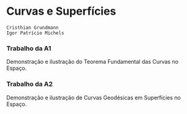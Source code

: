 # Curvas e Superfícies
    Cristhian Grundmann
    Igor Patrício Michels

### Trabalho da A1

Demonstração e ilustração do Teorema Fundamental das Curvas no Espaço.

### Trabalho da A2

Demonstração e ilustração de Curvas Geodésicas em Superfícies no Espaço.
